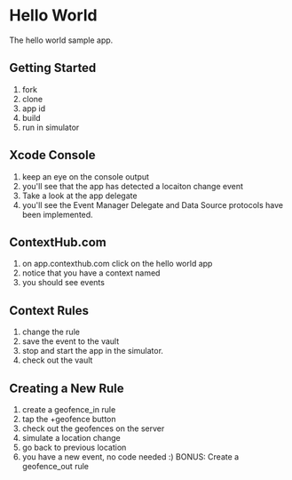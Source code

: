 # Hello World

The hello world sample app.

## Getting Started

1. fork
1. clone
1. app id
1. build
1. run in simulator

## Xcode Console

1. keep an eye on the console output
1. you'll see that the app has detected a locaiton change event
1. Take a look at the app delegate
1. you'll see the Event Manager Delegate and Data Source protocols have been implemented. 
    <Link to Docs about these>
    

## ContextHub.com

1. on app.contexthub.com click on the hello world app
1. notice that you have a context named <CONTXTNAMEHERE>
1. you should see events

## Context Rules

1. change the rule
1. save the event to the vault
1. stop and start the app in the simulator.
1. check out the vault

## Creating a New Rule

1. create a geofence_in rule
1. tap the +geofence button
1. check out the geofences on the server
1. simulate a location change
1. go back to previous location
1. you have a new event, no code needed :)
BONUS: Create a geofence_out rule